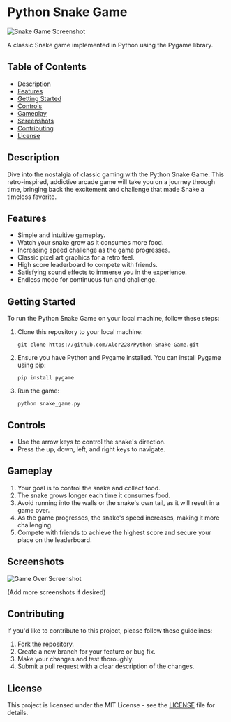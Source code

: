 # Python Snake Game

![Snake Game Screenshot](snake_game_screenshot.png)

A classic Snake game implemented in Python using the Pygame library.

## Table of Contents

- [Description](#description)
- [Features](#features)
- [Getting Started](#getting-started)
- [Controls](#controls)
- [Gameplay](#gameplay)
- [Screenshots](#screenshots)
- [Contributing](#contributing)
- [License](#license)

## Description

Dive into the nostalgia of classic gaming with the Python Snake Game. This retro-inspired, addictive arcade game will take you on a journey through time, bringing back the excitement and challenge that made Snake a timeless favorite.

## Features

- Simple and intuitive gameplay.
- Watch your snake grow as it consumes more food.
- Increasing speed challenge as the game progresses.
- Classic pixel art graphics for a retro feel.
- High score leaderboard to compete with friends.
- Satisfying sound effects to immerse you in the experience.
- Endless mode for continuous fun and challenge.

## Getting Started

To run the Python Snake Game on your local machine, follow these steps:

1. Clone this repository to your local machine:

   ```
   git clone https://github.com/Alor228/Python-Snake-Game.git
   ```

2. Ensure you have Python and Pygame installed. You can install Pygame using pip:

   ```
   pip install pygame
   ```

3. Run the game:

   ```
   python snake_game.py
   ```

## Controls

- Use the arrow keys to control the snake's direction.
- Press the up, down, left, and right keys to navigate.

## Gameplay

1. Your goal is to control the snake and collect food.
2. The snake grows longer each time it consumes food.
3. Avoid running into the walls or the snake's own tail, as it will result in a game over.
4. As the game progresses, the snake's speed increases, making it more challenging.
5. Compete with friends to achieve the highest score and secure your place on the leaderboard.

## Screenshots

![Game Over Screenshot](game_over_screenshot.png)

(Add more screenshots if desired)

## Contributing

If you'd like to contribute to this project, please follow these guidelines:

1. Fork the repository.
2. Create a new branch for your feature or bug fix.
3. Make your changes and test thoroughly.
4. Submit a pull request with a clear description of the changes.

## License

This project is licensed under the MIT License - see the [LICENSE](LICENSE) file for details.
